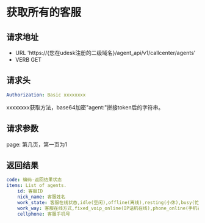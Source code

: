 获取所有的客服
=========================================

请求地址
-----------------
+ URL 'https://{您在udesk注册的二级域名}/agent_api/v1/callcenter/agents'
+ VERB GET

请求头
----
```yaml
Authorization: Basic xxxxxxxx
```
xxxxxxxx获取方法，base64加密"agent:"拼接token后的字符串。

请求参数
----
page: 第几页，第一页为1


返回结果
-----------------

```yaml
code: 编码-返回结果状态
items: List of agents.
    id: 客服ID
    nick_name: 客服姓名
    work_state: 客服在线状态,idle(空闲),offline(离线),resting(小休),busy(忙碌),neaten(整理中)
    work_way: 客服在线方式,fixed_voip_online(IP话机在线),phone_online(手机在线)
    cellphone: 客服手机号
```












